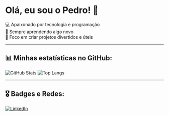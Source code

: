 # Olá, eu sou o Pedro! 👋

💻 Apaixonado por tecnologia e programação  
🚀 Sempre aprendendo algo novo  
🎯 Foco em criar projetos divertidos e úteis

---

## 📊 Minhas estatísticas no GitHub:
![GitHub Stats](https://github-readme-stats.vercel.app/api?username=traag&show_icons=true&theme=dark)
![Top Langs](https://github-readme-stats.vercel.app/api/top-langs/?username=traag&layout=compact&theme=dark)

---

## 🎖️ Badges e Redes:
[![LinkedIn](https://img.shields.io/badge/-LinkedIn-blue?style=for-the-badge&logo=linkedin)](https://www.linkedin.com)

